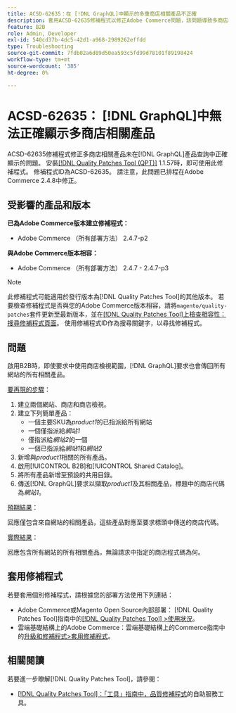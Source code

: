 ```yaml
---
title: ACSD-62635：在 [!DNL GraphQL]中顯示的多重商店相關產品不正確
description: 套用ACSD-62635修補程式以修正Adobe Commerce問題，該問題導致多商店相關產品無法在 [!DNL GraphQL] 產品查詢中正確顯示。
feature: B2B
role: Admin, Developer
exl-id: 540cd37b-4dc5-42d1-a968-2989262effdd
type: Troubleshooting
source-git-commit: 7fdb02a6d89d50ea593c5fd99d78101f89198424
workflow-type: tm+mt
source-wordcount: '385'
ht-degree: 0%

---
```


# ACSD-62635： [!DNL GraphQL]中無法正確顯示多商店相關產品

ACSD-62635修補程式修正多商店相關產品未在[!DNL GraphQL]產品查詢中正確顯示的問題。 安裝[[!DNL Quality Patches Tool (QPT)]](https://experienceleague.adobe.com/docs/commerce-operations/tools/quality-patches-tool/usage.html) 1.1.57時，即可使用此修補程式。 修補程式ID為ACSD-62635。 請注意，此問題已排程在Adobe Commerce 2.4.8中修正。

## 受影響的產品和版本

**已為Adobe Commerce版本建立修補程式：**

* Adobe Commerce （所有部署方法） 2.4.7-p2

**與Adobe Commerce版本相容：**

* Adobe Commerce （所有部署方法） 2.4.7 - 2.4.7-p3

>[!NOTE]
>
>此修補程式可能適用於發行版本為[!DNL Quality Patches Tool]的其他版本。 若要檢查修補程式是否與您的Adobe Commerce版本相容，請將`magento/quality-patches`套件更新至最新版本，並在[[!DNL Quality Patches Tool]上檢查相容性：搜尋修補程式頁面](https://experienceleague.adobe.com/tools/commerce-quality-patches/index.html)。 使用修補程式ID作為搜尋關鍵字，以尋找修補程式。

## 問題

啟用B2B時，即使要求中使用商店檢視範圍，[!DNL GraphQL]要求也會傳回所有網站的所有相關產品。

<u>要再現的步驟</u>：

1. 建立兩個網站、商店和商店檢視。
1. 建立下列簡單產品：
   * 一個主要SKU為&#x200B;*product1*&#x200B;的已指派給所有網站
   * 一個僅指派給&#x200B;*網站1*
   * 僅指派給&#x200B;*網站2*&#x200B;的一個
   * 一個已指派給&#x200B;*網站1*&#x200B;和&#x200B;*網站2*
1. 新增與&#x200B;*product1*&#x200B;相關的所有產品。
1. 啟用[!UICONTROL B2B]和[!UICONTROL Shared Catalog]。
1. 將所有產品新增至預設的共用目錄。
1. 傳送[!DNL GraphQL]要求以擷取&#x200B;*product1*&#x200B;及其相關產品，標題中的商店代碼為&#x200B;*網站1*。

<u>預期結果</u>：

回應僅包含來自網站的相關產品，這些產品對應至要求標頭中傳送的商店代碼。

<u>實際結果</u>：

回應包含所有網站的所有相關產品，無論請求中指定的商店程式碼為何。

## 套用修補程式

若要套用個別修補程式，請根據您的部署方法使用下列連結：

* Adobe Commerce或Magento Open Source內部部署： [!DNL Quality Patches Tool]指南中的[[!DNL Quality Patches Tool] >使用狀況](/help/tools/quality-patches-tool/usage.md)。
* 雲端基礎結構上的Adobe Commerce：雲端基礎結構上的Commerce指南中的[升級和修補程式>套用修補程式](https://experienceleague.adobe.com/docs/commerce-cloud-service/user-guide/develop/upgrade/apply-patches.html)。

## 相關閱讀

若要進一步瞭解[!DNL Quality Patches Tool]，請參閱：

* [[!DNL Quality Patches Tool]：「工具」指南中，品質修補程式](/help/tools/quality-patches-tool/quality-patches-tool-to-self-serve-quality-patches.md)的自助服務工具。
